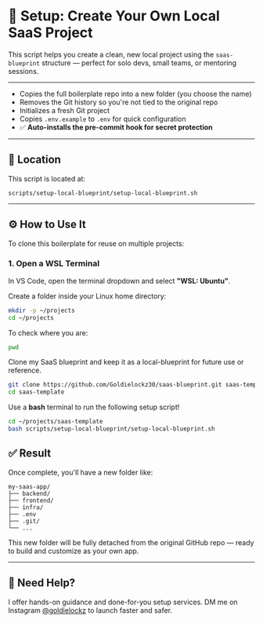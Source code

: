 # 🚀 Setup: Create Your Own Local SaaS Project

This script helps you create a clean, new local project using the `saas-blueprint` structure — perfect for solo devs, small teams, or mentoring sessions.

---

- Copies the full boilerplate repo into a new folder (you choose the name)
- Removes the Git history so you're not tied to the original repo
- Initializes a fresh Git project
- Copies `.env.example` to `.env` for quick configuration
- ✅ **Auto-installs the pre-commit hook for secret protection**

---

## 📂 Location

This script is located at:

```
scripts/setup-local-blueprint/setup-local-blueprint.sh
```

---

## ⚙️ How to Use It

To clone this boilerplate for reuse on multiple projects:

### 1. Open a WSL Terminal

In VS Code, open the terminal dropdown and select **"WSL: Ubuntu"**.

Create a folder inside your Linux home directory:

```bash
mkdir -p ~/projects
cd ~/projects
```

To check where you are:

```bash
pwd
```

Clone my SaaS blueprint and keep it as a local-blueprint for future use or reference.

```bash
git clone https://github.com/Goldielockz30/saas-blueprint.git saas-template            # Edit the name eg. saas-template
cd saas-template
```

Use a **bash** terminal to run the following setup script!

```bash
cd ~/projects/saas-template
bash scripts/setup-local-blueprint/setup-local-blueprint.sh
```

## ✅ Result

Once complete, you'll have a new folder like:

```
my-saas-app/
├── backend/
├── frontend/
├── infra/
├── .env
├── .git/
└── ...
```

This new folder will be fully detached from the original GitHub repo — ready to build and customize as your own app.

---

## 🙋 Need Help?

I offer hands-on guidance and done-for-you setup services.
DM me on Instagram [@goldielockz](https://instagram.com/goldielockz) to launch faster and safer.

